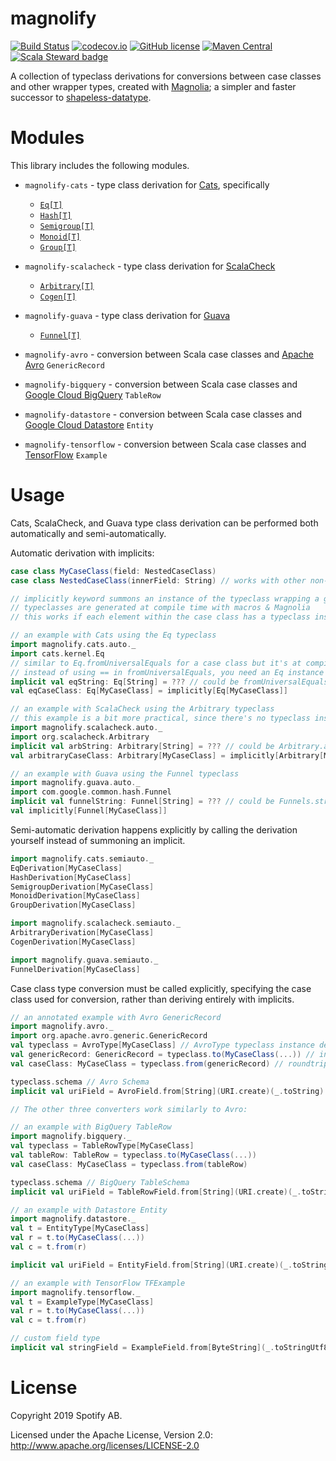 magnolify
=========

[![Build Status](https://travis-ci.org/spotify/magnolify.svg?branch=master)](https://travis-ci.org/spotify/magnolify)
[![codecov.io](https://codecov.io/github/spotify/magnolify/coverage.svg?branch=master)](https://codecov.io/github/spotify/magnolify?branch=master)
[![GitHub license](https://img.shields.io/github/license/spotify/magnolify.svg)](./LICENSE)
[![Maven Central](https://img.shields.io/maven-central/v/com.spotify/magnolify-shared_2.13.svg)](https://maven-badges.herokuapp.com/maven-central/com.spotify/magnolify-shared_2.13)
[![Scala Steward badge](https://img.shields.io/badge/Scala_Steward-helping-brightgreen.svg?style=flat&logo=data:image/png;base64,iVBORw0KGgoAAAANSUhEUgAAAA4AAAAQCAMAAAARSr4IAAAAVFBMVEUAAACHjojlOy5NWlrKzcYRKjGFjIbp293YycuLa3pYY2LSqql4f3pCUFTgSjNodYRmcXUsPD/NTTbjRS+2jomhgnzNc223cGvZS0HaSD0XLjbaSjElhIr+AAAAAXRSTlMAQObYZgAAAHlJREFUCNdNyosOwyAIhWHAQS1Vt7a77/3fcxxdmv0xwmckutAR1nkm4ggbyEcg/wWmlGLDAA3oL50xi6fk5ffZ3E2E3QfZDCcCN2YtbEWZt+Drc6u6rlqv7Uk0LdKqqr5rk2UCRXOk0vmQKGfc94nOJyQjouF9H/wCc9gECEYfONoAAAAASUVORK5CYII=)](https://scala-steward.org)

A collection of typeclass derivations for conversions between case classes and other wrapper types, created with [Magnolia](https://github.com/propensive/magnolia); a simpler and faster successor to [shapeless-datatype](https://github.com/nevillelyh/shapeless-datatype).

# Modules

This library includes the following modules.

- `magnolify-cats` - type class derivation for [Cats](https://github.com/typelevel/cats), specifically
  - [`Eq[T]`](https://typelevel.org/cats/api/cats/kernel/Eq.html)
  - [`Hash[T]`](https://typelevel.org/cats/api/cats/kernel/Hash.html)
  - [`Semigroup[T]`](https://typelevel.org/cats/api/cats/kernel/Semigroup.html)
  - [`Monoid[T]`](https://typelevel.org/cats/api/cats/kernel/Monoid.html)
  - [`Group[T]`](https://typelevel.org/cats/api/cats/kernel/Group.html)
- `magnolify-scalacheck` - type class derivation for [ScalaCheck](https://github.com/typelevel/scalacheck) 
  - [`Arbitrary[T]`](https://github.com/typelevel/scalacheck/blob/master/doc/UserGuide.md#universally-quantified-properties)
  - [`Cogen[T]`](https://github.com/typelevel/scalacheck/blob/master/src/main/scala/org/scalacheck/Cogen.scala#L20-L29)
- `magnolify-guava` - type class derivation for [Guava](https://guava.dev)
  - [`Funnel[T]`](https://guava.dev/releases/25.0-jre/api/docs/com/google/common/hash/Funnel.html)
  
- `magnolify-avro` - conversion between Scala case classes and [Apache Avro](https://github.com/apache/avro) `GenericRecord`
- `magnolify-bigquery` - conversion between Scala case classes and [Google Cloud BigQuery](https://cloud.google.com/bigquery/) `TableRow`
- `magnolify-datastore` - conversion between Scala case classes and [Google Cloud Datastore](https://cloud.google.com/datastore/) `Entity`
- `magnolify-tensorflow` - conversion between Scala case classes and [TensorFlow](https://www.tensorflow.org/) `Example`

# Usage

Cats, ScalaCheck, and Guava type class derivation can be performed both automatically and semi-automatically.

Automatic derivation with implicits:
```scala
case class MyCaseClass(field: NestedCaseClass) 
case class NestedCaseClass(innerField: String) // works with other non-String elements, this is just an example

// implicitly keyword summons an instance of the typeclass wrapping a given case class
// typeclasses are generated at compile time with macros & Magnolia
// this works if each element within the case class has a typeclass instance defined within the implicit scope

// an example with Cats using the Eq typeclass
import magnolify.cats.auto._
import cats.kernel.Eq
// similar to Eq.fromUniversalEquals for a case class but it's at compile time, and don't need == defined reasonably
// instead of using == in fromUniversalEquals, you need an Eq instance for each part of your case class
implicit val eqString: Eq[String] = ??? // could be fromUniversalEquals, but doesn't have to be
val eqCaseClass: Eq[MyCaseClass] = implicitly[Eq[MyCaseClass]] 

// an example with ScalaCheck using the Arbitrary typeclass
// this example is a bit more practical, since there's no typeclass instantiation built into Scalacheck, unlike Cats
import magnolify.scalacheck.auto._
import org.scalacheck.Arbitrary
implicit val arbString: Arbitrary[String] = ??? // could be Arbitrary.arbitrary[String]
val arbitraryCaseClass: Arbitrary[MyCaseClass] = implicitly[Arbitrary[MyCaseClass]]

// an example with Guava using the Funnel typeclass
import magnolify.guava.auto._
import com.google.common.hash.Funnel
implicit val funnelString: Funnel[String] = ??? // could be Funnels.stringFunnel(charset)
val implicitly[Funnel[MyCaseClass]]
```

Semi-automatic derivation happens explicitly by calling the derivation yourself instead of summoning an implicit.
```scala
import magnolify.cats.semiauto._
EqDerivation[MyCaseClass]
HashDerivation[MyCaseClass]
SemigroupDerivation[MyCaseClass]
MonoidDerivation[MyCaseClass]
GroupDerivation[MyCaseClass]

import magnolify.scalacheck.semiauto._
ArbitraryDerivation[MyCaseClass]
CogenDerivation[MyCaseClass]

import magnolify.guava.semiauto._
FunnelDerivation[MyCaseClass]
```

Case class type conversion must be called explicitly, specifying the case class used for conversion, rather than deriving entirely with implicits.

```scala
// an annotated example with Avro GenericRecord
import magnolify.avro._
import org.apache.avro.generic.GenericRecord
val typeclass = AvroType[MyCaseClass] // AvroType typeclass instance defines to and from conversions between Case Class and GenericRecord
val genericRecord: GenericRecord = typeclass.to(MyCaseClass(...)) // instantiate a case class, then pass in
val caseClass: MyCaseClass = typeclass.from(genericRecord) // roundtrip

typeclass.schema // Avro Schema
implicit val uriField = AvroField.from[String](URI.create)(_.toString) // custom field type

// The other three converters work similarly to Avro: 

// an example with BigQuery TableRow
import magnolify.bigquery._
val typeclass = TableRowType[MyCaseClass] 
val tableRow: TableRow = typeclass.to(MyCaseClass(...)) 
val caseClass: MyCaseClass = typeclass.from(tableRow)

typeclass.schema // BigQuery TableSchema
implicit val uriField = TableRowField.from[String](URI.create)(_.toString) // custom field type

// an example with Datastore Entity
import magnolify.datastore._
val t = EntityType[MyCaseClass]
val r = t.to(MyCaseClass(...))
val c = t.from(r)

implicit val uriField = EntityField.from[String](URI.create)(_.toString) // custom field type

// an example with TensorFlow TFExample
import magnolify.tensorflow._
val t = ExampleType[MyCaseClass]
val r = t.to(MyCaseClass(...))
val c = t.from(r)

// custom field type
implicit val stringField = ExampleField.from[ByteString](_.toStringUtf8)(ByteString.copyFromUtf8) 
```

# License

Copyright 2019 Spotify AB.

Licensed under the Apache License, Version 2.0: http://www.apache.org/licenses/LICENSE-2.0
